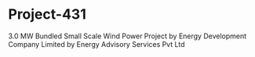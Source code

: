 # Project-431
3.0 MW Bundled Small Scale Wind Power Project by Energy Development Company Limited by Energy Advisory Services Pvt Ltd
